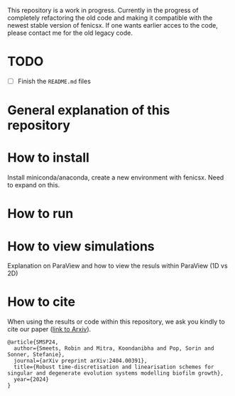 This repository is a work in progress. Currently in the progress of completely refactoring the old code and making it compatible with the newest stable version of fenicsx. If one wants earlier acces to the code, please contact me for the old legacy code. 

# TODO
- [ ] Finish the `README.md` files

# General explanation of this repository

# How to install
Install miniconda/anaconda, create a new environment with fenicsx. Need to expand on this.

# How to run

# How to view simulations
Explanation on ParaView and how to view the resuls within ParaView (1D vs 2D)

# How to cite
When using the results or code within this repository, we ask you kindly to cite our paper ([link to Arxiv](https://arxiv.org/abs/2404.00391)).
```
@article{SMSP24,
  author={Smeets, Robin and Mitra, Koondanibha and Pop, Sorin and Sonner, Stefanie},
  journal={arXiv preprint arXiv:2404.00391},
  title={Robust time-discretisation and linearisation schemes for singular and degenerate evolution systems modelling biofilm growth},
  year={2024}
}
```